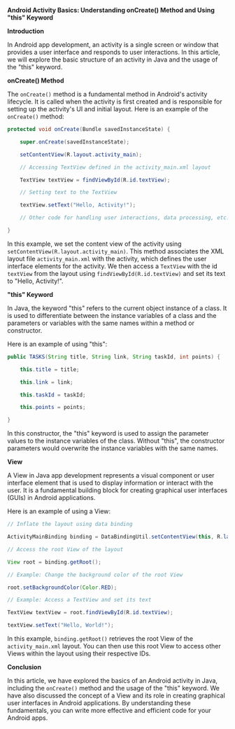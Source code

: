 **Android Activity Basics: Understanding onCreate() Method and Using "this" Keyword**

**Introduction**

In Android app development, an activity is a single screen or window that provides a user interface and responds to user interactions. In this article, we will explore the basic structure of an activity in Java and the usage of the "this" keyword.

**onCreate() Method**

The `onCreate()` method is a fundamental method in Android's activity lifecycle. It is called when the activity is first created and is responsible for setting up the activity's UI and initial layout. Here is an example of the `onCreate()` method:

```java
protected void onCreate(Bundle savedInstanceState) {

    super.onCreate(savedInstanceState);

    setContentView(R.layout.activity_main);

    // Accessing TextView defined in the activity_main.xml layout

    TextView textView = findViewById(R.id.textView);

    // Setting text to the TextView

    textView.setText("Hello, Activity!");

    // Other code for handling user interactions, data processing, etc.

}
```

In this example, we set the content view of the activity using `setContentView(R.layout.activity_main)`. This method associates the XML layout file `activity_main.xml` with the activity, which defines the user interface elements for the activity. We then access a `TextView` with the id `textView` from the layout using `findViewById(R.id.textView)` and set its text to "Hello, Activity!".

**"this" Keyword**

In Java, the keyword "this" refers to the current object instance of a class. It is used to differentiate between the instance variables of a class and the parameters or variables with the same names within a method or constructor.

Here is an example of using "this":

```java
public TASKS(String title, String link, String taskId, int points) {

    this.title = title;

    this.link = link;

    this.taskId = taskId;

    this.points = points;

}
```

In this constructor, the "this" keyword is used to assign the parameter values to the instance variables of the class. Without "this", the constructor parameters would overwrite the instance variables with the same names.

**View**

A View in Java app development represents a visual component or user interface element that is used to display information or interact with the user. It is a fundamental building block for creating graphical user interfaces (GUIs) in Android applications.

Here is an example of using a View:

```java
// Inflate the layout using data binding

ActivityMainBinding binding = DataBindingUtil.setContentView(this, R.layout.activity_main);

// Access the root View of the layout

View root = binding.getRoot();

// Example: Change the background color of the root View

root.setBackgroundColor(Color.RED);

// Example: Access a TextView and set its text

TextView textView = root.findViewById(R.id.textView);

textView.setText("Hello, World!");
```

In this example, `binding.getRoot()` retrieves the root View of the `activity_main.xml` layout. You can then use this root View to access other Views within the layout using their respective IDs.

**Conclusion**

In this article, we have explored the basics of an Android activity in Java, including the `onCreate()` method and the usage of the "this" keyword. We have also discussed the concept of a View and its role in creating graphical user interfaces in Android applications. By understanding these fundamentals, you can write more effective and efficient code for your Android apps.
